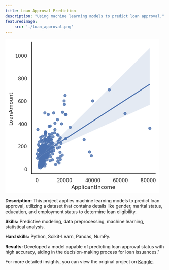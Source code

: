 ```yaml
---
title: Loan Approval Prediction
description: "Using machine learning models to predict loan approval."
featuredimage:
    src: './loan_approval.png'
---
```

![Loan Approval](./loan_approval.png)

**Description:** 
This project applies machine learning models to predict loan approval, utilizing a dataset that contains details like gender, marital status, education, and employment status to determine loan eligibility.

**Skills:** 
Predictive modeling, data preprocessing, machine learning, statistical analysis.

**Hard skills:** 
Python, Scikit-Learn, Pandas, NumPy.

**Results:** 
Developed a model capable of predicting loan approval status with high accuracy, aiding in the decision-making process for loan issuances."

For more detailed insights, you can view the original project on [Kaggle](https://www.kaggle.com/code/zahrasadjadi/loan-approval-prediction-as-my-school-project).